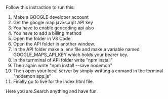 Follow this instraction to run this:

1. Make a GOOGLE developer account
2. Get the google map javascript API key
4.  You have to enable geocoding api also
4. You have to add a billing method
5. Open the folder in VS Code
6. Open the API folder in another window.
7. In the API folder make a .env file and make a variable named GOOGLE_MAPS_API_KEY which holds your bearer key.
8. In the turnminal of API folder write "npm install"
9. Then again write "npm install --save nodemon"
10. Then open your local server by simply writting a comand in the terminal "nodemon app.js"
11. Finally go to live for the index.html file.

Here you are.Search anything and have fun.
